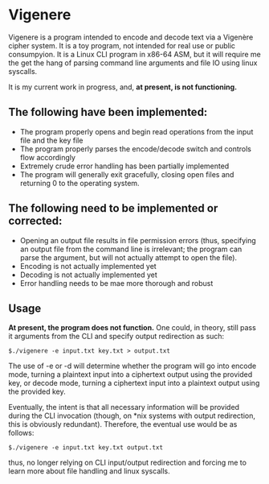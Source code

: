 # Vigenere

Vigenere is a program intended to encode and decode text via a Vigenère cipher system. It is a toy program, not intended for real use or public consumpyion. It is a Linux CLI program in x86-64 ASM, but it will require me the get the hang of parsing command line arguments and file IO using linux syscalls. 

It is my current work in progress, and, **at present, is not functioning.**

## The following have been implemented: 

- The program properly opens and begin read operations from the input file and the key file
- The program properly parses the encode/decode switch and controls flow accordingly
- Extremely crude error handling has been partially implemented 
- The program will generally exit gracefully, closing open files and returning 0 to the operating system. 

## The following need to be implemented or corrected: 

- Opening an output file results in file permission errors (thus, specifying an output file from the command line is irrelevant; the program can parse the argument, but will not actually attempt to open the file).
-  Encoding is not actually implemented yet
-  Decoding is not actually implemented yet
-  Error handling needs to be mae more thorough and robust

## Usage

**At present, the program does not function.** One could, in theory, still pass it arguments from the CLI and specify output redirection as such:

    $./vigenere -e input.txt key.txt > output.txt

The use of -e or -d will determine whether the program will go into encode mode, turning a plaintext input into a ciphertext output using the provided key, or decode mode, turning a ciphertext input into a plaintext output using the provided key. 

Eventually, the intent is that all necessary information will be provided during the CLI invocation (though, on *nix systems with output redirection, this is obviously redundant). Therefore, the eventual use would be as follows: 

    $./vigenere -e input.txt key.txt output.txt

thus, no longer relying on CLI input/output redirection and forcing me to learn more about file handling and linux syscalls. 